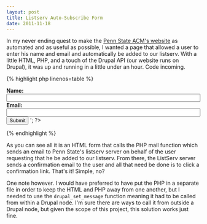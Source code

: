 ```yaml
---
layout: post
title: Listserv Auto-Subscribe Form
date: 2011-11-18
---
```


In my never ending quest to make the <a href="http://acm.psu.edu">Penn State ACM's website</a> as automated and as useful as possible, I wanted a page that allowed a user to enter his name and email and automatically be added to our listserv. With a little HTML, PHP, and a touch of the Drupal API (our website runs on Drupal), it was up and running in a little under an hour. Code incoming.

{% highlight php linenos=table %}
<?php

if (isset($_POST["name"])) {
   $name = $_POST["name"];
   $email = $_POST["email"];

   if(mail("listserv@lists.psu.edu", "Listserv Subscription",
            "SUBSCRIBE L-PSU-ACM " . $name, "From: " . $email)) {
      drupal_set_message("Subscribe confirmation sent to " . $email . ". Thanks for signing up!", "status");
   } else {
      drupal_set_message("Error sending subscribe request to " . $email .
                         ". Email webmaster@acm.psu.edu if problem persists.", "error");
   }
}

echo '
<form method="POST" action="">
   <b>Name:</b>
   <input type="text" class="form-text" name="name" size="60" value="" />
   <b>Email:</b>
   <input type="text" class="form-text" name="email" size="60" value="" />

   <input class="form-submit" type="submit" value="Submit"/>
</form>

';
?>

{% endhighlight %}

As you can see all it is an HTML form that calls the PHP mail function which sends an email to Penn State's listserv server on behalf of the user requesting that he be added to our listserv. From there, the ListServ server sends a confirmation email to the user and all that need be done is to click a confirmation link. That's it! Simple, no?

One note however. I would have preferred to have put the PHP in a separate file in order to keep the HTML and PHP away from one another, but I needed to use the <code>drupal_set_message</code> function meaning it had to be called from within a Drupal node. I'm sure there are ways to call it from outside a Drupal node, but given the scope of this project, this solution works just fine.
